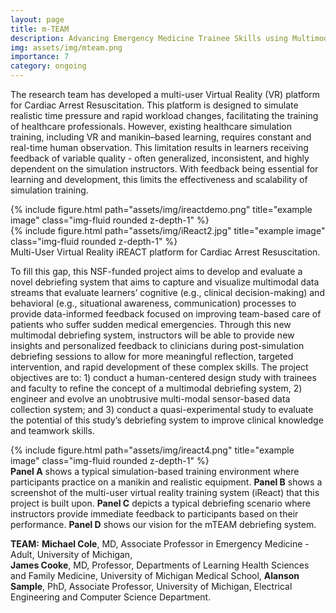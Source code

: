 ```yaml
---
layout: page
title: m-TEAM
description: Advancing Emergency Medicine Trainee Skills using Multimodal Debriefing System in Simulation-based Training
img: assets/img/mteam.png
importance: 7
category: ongoing
---
```

The research team has developed a multi-user Virtual Reality (VR) platform for Cardiac Arrest Resuscitation. This platform is designed to simulate realistic time pressure and rapid workload changes, facilitating the training of healthcare professionals. However, existing healthcare simulation training, including VR and manikin–based learning, requires constant and real-time human observation. This limitation results in learners receiving feedback of variable quality - often generalized, inconsistent, and highly dependent on the simulation instructors. With feedback being essential for learning and development, this limits the effectiveness and scalability of simulation training. 

<div class="row">
    <div class="col-sm">
        {% include figure.html path="assets/img/ireactdemo.png" title="example image" class="img-fluid rounded z-depth-1" %}
    </div>
     <div class="col-sm">
        {% include figure.html path="assets/img/iReact2.jpg" title="example image" class="img-fluid rounded z-depth-1" %}
    </div>
</div>
<div class="caption">
    Multi-User Virtual Reality iREACT platform for Cardiac Arrest Resuscitation.
</div>

To fill this gap, this NSF-funded project aims to develop and evaluate a novel debriefing system that aims to capture and visualize multimodal data streams that evaluate learners’ cognitive (e.g., clinical decision-making) and behavioral (e.g., situational awareness, communication) processes to provide data-informed feedback focused on improving team-based care of patients who suffer sudden medical emergencies. Through this new multimodal debriefing system, instructors will be able to provide new insights and personalized feedback to clinicians during post-simulation debriefing sessions to allow for more meaningful reflection, targeted intervention, and rapid development of these complex skills. The project objectives are to: 1) conduct a human-centered design study with trainees and faculty to refine the concept of a multimodal debriefing system, 2) engineer and evolve an unobtrusive multi-modal sensor-based data collection system; and 3) conduct a quasi-experimental study to evaluate the potential of this study’s debriefing system to improve clinical knowledge and teamwork skills.
 
<div class="row">
    <div class="col-sm mt-3 mt-md-0">
        {% include figure.html path="assets/img/ireact4.png" title="example image" class="img-fluid rounded z-depth-1" %}
    </div>
</div>
<div class="caption">
    <b>Panel A</b> shows a typical simulation-based training environment where participants practice on a manikin and realistic equipment. <b>Panel B</b> shows a screenshot of the multi-user virtual reality training system (iReact) that this project is built upon. <b>Panel C</b> depicts a typical debriefing scenario where instructors provide immediate feedback to participants based on their performance. <b>Panel D</b> shows our vision for the mTEAM debriefing system.
</div>

<b>TEAM:</b>
<b>Michael Cole</b>, MD, Associate Professor in Emergency Medicine - Adult, University of Michigan,  
<b>James Cooke</b>, MD, Professor, Departments of Learning Health Sciences and Family Medicine, University of Michigan Medical School, 
<b>Alanson Sample</b>, PhD, Associate Professor, University of Michigan, Electrical Engineering and Computer Science Department.
 

